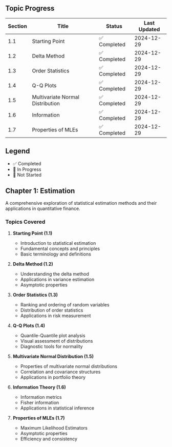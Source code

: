 ## Topic Progress

| Section | Title                            | Status       | Last Updated |
| ------- | -------------------------------- | ------------ | ------------ |
| 1.1     | Starting Point                   | ✅ Completed | 2024-12-29   |
| 1.2     | Delta Method                     | ✅ Completed | 2024-12-29   |
| 1.3     | Order Statistics                 | ✅ Completed | 2024-12-29   |
| 1.4     | Q-Q Plots                        | ✅ Completed | 2024-12-29   |
| 1.5     | Multivariate Normal Distribution | ✅ Completed | 2024-12-29   |
| 1.6     | Information                      | ✅ Completed | 2024-12-29   |
| 1.7     | Properties of MLEs               | ✅ Completed | 2024-12-29   |

## Legend

- ✅ Completed
- 🚧 In Progress
- 📝 Not Started

## Chapter 1: Estimation

A comprehensive exploration of statistical estimation methods and their applications in quantitative finance.

### Topics Covered

1. **Starting Point (1.1)**

   - Introduction to statistical estimation
   - Fundamental concepts and principles
   - Basic terminology and definitions

2. **Delta Method (1.2)**

   - Understanding the delta method
   - Applications in variance estimation
   - Asymptotic properties

3. **Order Statistics (1.3)**

   - Ranking and ordering of random variables
   - Distribution of order statistics
   - Applications in risk measurement

4. **Q-Q Plots (1.4)**

   - Quantile-Quantile plot analysis
   - Visual assessment of distributions
   - Diagnostic tools for normality

5. **Multivariate Normal Distribution (1.5)**

   - Properties of multivariate normal distributions
   - Correlation and covariance structures
   - Applications in portfolio theory

6. **Information Theory (1.6)**

   - Information metrics
   - Fisher information
   - Applications in statistical inference

7. **Properties of MLEs (1.7)**
   - Maximum Likelihood Estimators
   - Asymptotic properties
   - Efficiency and consistency
